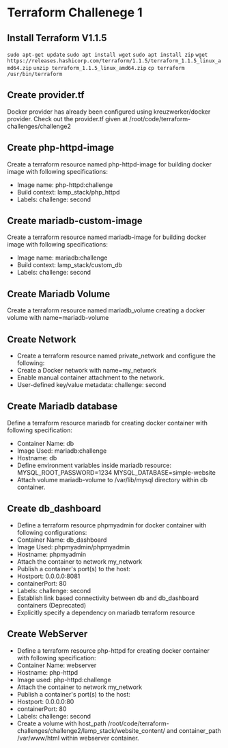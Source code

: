 # Terraform Challenege 1

## Install Terraform V1.1.5

`sudo apt-get update`
`sudo apt install wget`
`sudo apt install zip`
`wget https://releases.hashicorp.com/terraform/1.1.5/terraform_1.1.5_linux_amd64.zip`
`unzip terraform_1.1.5_linux_amd64.zip`
`cp terraform /usr/bin/terraform`

## Create provider.tf

Docker provider has already been configured using kreuzwerker/docker provider.
Check out the provider.tf given at /root/code/terraform-challenges/challenge2

## Create php-httpd-image

Create a terraform resource named php-httpd-image for building docker image with following specifications:
- Image name: php-httpd:challenge
- Build context: lamp_stack/php_httpd
- Labels: challenge: second

## Create mariadb-custom-image

Create a terraform resource named mariadb-image for building docker image with following specifications:
- Image name: mariadb:challenge
- Build context: lamp_stack/custom_db
- Labels: challenge: second

## Create Mariadb Volume

Create a terraform resource named mariadb_volume creating a docker volume with name=mariadb-volume

## Create Network

- Create a terraform resource named private_network and configure the following:
- Create a Docker network with name=my_network
- Enable manual container attachment to the network.
- User-defined key/value metadata: challenge: second

## Create Mariadb database

Define a terraform resource mariadb for creating docker container with following specification:
- Container Name: db
- Image Used: mariadb:challenge
- Hostname: db
- Define environment variables inside mariadb resource:
  MYSQL_ROOT_PASSWORD=1234
  MYSQL_DATABASE=simple-website
- Attach volume mariadb-volume to /var/lib/mysql directory within db container.

## Create db_dashboard

- Define a terraform resource phpmyadmin for docker container with following configurations:
- Container Name: db_dashboard
- Image Used: phpmyadmin/phpmyadmin
- Hostname: phpmyadmin
- Attach the container to network my_network
- Publish a container's port(s) to the host:
- Hostport: 0.0.0.0:8081
- containerPort: 80
- Labels: challenge: second
- Establish link based connectivity between db and db_dashboard containers (Deprecated)
- Explicitly specify a dependency on mariadb terraform resource

## Create WebServer

- Define a terraform resource php-httpd for creating docker container with following specification:
- Container Name: webserver
- Hostname: php-httpd
- Image used: php-httpd:challenge
- Attach the container to network my_network
- Publish a container's port(s) to the host:
- Hostport: 0.0.0.0:80
- containerPort: 80
- Labels: challenge: second
- Create a volume with host_path /root/code/terraform-challenges/challenge2/lamp_stack/website_content/ and container_path /var/www/html within webserver container.

